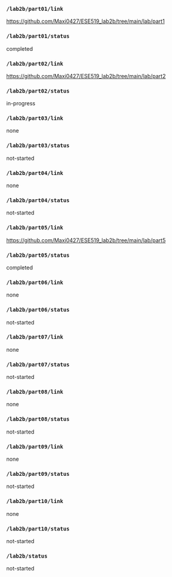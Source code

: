 ### `/lab2b/part01/link`
https://github.com/Maxi0427/ESE519_lab2b/tree/main/lab/part1
### `/lab2b/part01/status`
completed
### `/lab2b/part02/link`
https://github.com/Maxi0427/ESE519_lab2b/tree/main/lab/part2
### `/lab2b/part02/status`
in-progress
### `/lab2b/part03/link`
none
### `/lab2b/part03/status`
not-started
### `/lab2b/part04/link`
none
### `/lab2b/part04/status`
not-started
### `/lab2b/part05/link`
https://github.com/Maxi0427/ESE519_lab2b/tree/main/lab/part5
### `/lab2b/part05/status`
completed
### `/lab2b/part06/link`
none
### `/lab2b/part06/status`
not-started
### `/lab2b/part07/link`
none
### `/lab2b/part07/status`
not-started
### `/lab2b/part08/link`
none
### `/lab2b/part08/status`
not-started
### `/lab2b/part09/link`
none
### `/lab2b/part09/status`
not-started
### `/lab2b/part10/link`
none
### `/lab2b/part10/status`
not-started
### `/lab2b/status`
not-started
